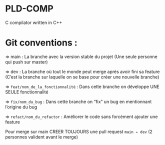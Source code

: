 # PLD-COMP
C compilator written in C++

# Git conventions :

⇒ main : La branche avec la version stable du projet (Une seule personne qui push sur master)

⇒ dev : La branche où tout le monde peut merge après avoir fini sa feature (C’est la branche sur laquelle on se base pour créer une nouvelle branche)

⇒ `feat/nom_de_la_fonctionnalité` : Dans cette branche on développe UNE SEULE fonctionnalité 

⇒ `fix/nom_du_bug` : Dans cette branche on “fix” un bug en mentionnant l’origine du bug

⇒ `refact/nom_du_refactor` : Améliorer le code sans forcément ajouter une feature

Pour merge sur main CREER TOUJOURS une pull request `main ← dev` (2 personnes valident avant le merge)